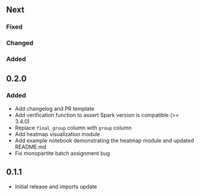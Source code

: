 ## Next

### Fixed

### Changed

### Added

## 0.2.0

### Added

* Add changelog and PR template
* Add verification function to assert Spark version is compatible (>= 3.4.0)
* Replace `final_group` column with `group` column
* Add heatmap visualization module
* Add example notebook demonstrating the heatmap module and updated README.md
* Fix monopartite batch assignment bug

## 0.1.1

* Initial release and imports update